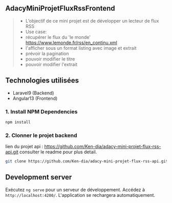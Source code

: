 ## AdacyMiniProjetFluxRssFrontend
> - L’objectif de ce mini projet est de développer un lecteur de flux RSS
> - Use case:
> - récupérer le flux du 'le monde' https://www.lemonde.fr/rss/en_continu.xml
> - l'afficher sous un format listing avec image et extrait
> - prévoir la pagination
> - pouvoir modifier le titre
> - pouvoir modifier l'extrait
## Technologies utilisées

  - Laravel9 (Backend)
  - Angular13 (Frontend)
  
### 1. Install NPM Dependencies

```bash
npm install
```
### 2. Clonner le projet backend
 lien du projet api : https://github.com/Ken-dia/adacy-mini-projet-flux-rss-api.git
 consulter le readme pour plus detail.
```bash
git clone https://github.com/Ken-dia/adacy-mini-projet-flux-rss-api.git
```

## Development server

Exécutez `ng serve` pour un serveur de développement. Accédez à `http://localhost:4200/`. L'application se rechargera automatiquement.

